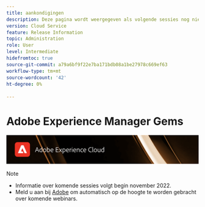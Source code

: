 ```yaml
---
title: aankondigingen
description: Deze pagina wordt weergegeven als volgende sessies nog niet zijn gedefinieerd.
version: Cloud Service
feature: Release Information
topic: Administration
role: User
level: Intermediate
hidefromtoc: true
source-git-commit: a79a6bf9f22e7ba171bdb08a1be27978c669ef63
workflow-type: tm+mt
source-wordcount: '42'
ht-degree: 0%

---
```


# Adobe Experience Manager Gems

![](/help/assets/ADX_Gems.png)

>[!NOTE]
>
>* Informatie over komende sessies volgt begin november 2022.
>* Meld u aan bij [Adobe](https://aem-augs.adobe.com/) om automatisch op de hoogte te worden gebracht over komende webinars.